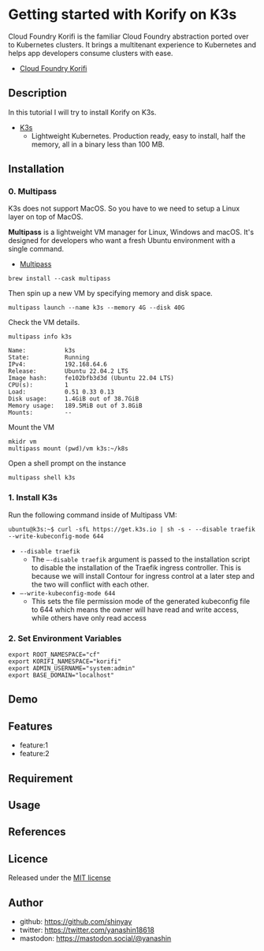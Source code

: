 # Getting started with Korify on K3s

Cloud Foundry Korifi is the familiar Cloud Foundry abstraction ported over to Kubernetes clusters. It brings a multitenant experience to Kubernetes and helps app developers consume clusters with ease.

- [Cloud Foundry Korifi](https://www.cloudfoundry.org/technology/korifi/)

## Description

In this tutorial I will try to install Korify on K3s.

- [K3s](https://k3s.io/)
  - Lightweight Kubernetes. Production ready, easy to install, half the memory, all in a binary less than 100 MB.

## Installation

### 0. Multipass

K3s does not support MacOS. So you have to we need to setup a Linux layer on top of MacOS.

**Multipass** is a lightweight VM manager for Linux, Windows and macOS. It's designed for developers who want a fresh Ubuntu environment with a single command.

- [Multipass](https://github.com/canonical/multipass)

```shell
brew install --cask multipass
```

Then spin up a new VM by specifying memory and disk space.

```shell
multipass launch --name k3s --memory 4G --disk 40G
```

Check the VM details.

```shell
multipass info k3s
```

```shell
Name:           k3s
State:          Running
IPv4:           192.168.64.6
Release:        Ubuntu 22.04.2 LTS
Image hash:     fe102bfb3d3d (Ubuntu 22.04 LTS)
CPU(s):         1
Load:           0.51 0.33 0.13
Disk usage:     1.4GiB out of 38.7GiB
Memory usage:   189.5MiB out of 3.8GiB
Mounts:         --
```

Mount the VM

```shell
mkidr vm
multipass mount (pwd)/vm k3s:~/k8s
```

Open a shell prompt on the instance

```shell
multipass shell k3s
```

### 1. Install K3s

Run the following command inside of Multipass VM:

```shell
ubuntu@k3s:~$ curl -sfL https://get.k3s.io | sh -s - --disable traefik --write-kubeconfig-mode 644
```

- `--disable traefik`
  - The `–-disable traefik` argument is passed to the installation script to disable the installation of the Traefik ingress controller. This is because we will install Contour for ingress control at a later step and the two will conflict with each other.
- `–-write-kubeconfig-mode 644`
  - This sets the file permission mode of the generated kubeconfig file to 644 which means the owner will have read and write access, while others have only read access

### 2. Set Environment Variables

```shell
export ROOT_NAMESPACE="cf"
export KORIFI_NAMESPACE="korifi"
export ADMIN_USERNAME="system:admin"
export BASE_DOMAIN="localhost"
```

## Demo

## Features

- feature:1
- feature:2

## Requirement

## Usage

## References

## Licence

Released under the [MIT license](https://gist.githubusercontent.com/shinyay/56e54ee4c0e22db8211e05e70a63247e/raw/34c6fdd50d54aa8e23560c296424aeb61599aa71/LICENSE)

## Author

- github: <https://github.com/shinyay>
- twitter: <https://twitter.com/yanashin18618>
- mastodon: <https://mastodon.social/@yanashin>
